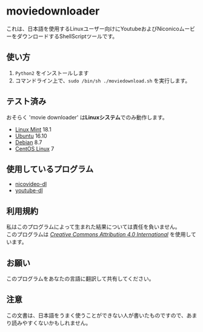 # moviedownloader
これは、日本語を使用するLinuxユーザー向けにYoutubeおよびNiconicoムービーをダウンロードするShellScriptツールです。
## 使い方
1. `Python2` をインストールします 
2. コマンドライン上で、`sudo /bin/sh ./moviedownload.sh` を実行します。
## テスト済み
おそらく 'movie downloader' は**Linuxシステム**でのみ動作します。
* [Linux Mint](https://linuxmint.com) 18.1
* [Ubuntu](https://ubuntu.com) 16.10
* [Debian](http://www.debian.org) 8.7
* [CentOS Linux](http://centos.org/) 7
## 使用しているプログラム
* [nicovideo-dl](http://sourceforge.jp/projects/nicovideo-dl/)
* [youtube-dl](http://yt-dl.org/)
## 利用規約
私はこのプログラムによって生まれた結果については責任を負いません。  
このプログラムは *[Creative Commons Attribution 4.0 International](https://creativecommons.org/licenses/by/4.0/)* を使用しています。
## お願い
このプログラムをあなたの言語に翻訳して共有してください。  
## 注意
この文書は、日本語をうまく使うことができない人が書いたものですので、あまり読みやすくないかもしれません。
